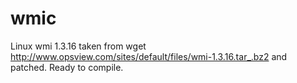 # wmic
Linux wmi 1.3.16 taken from wget http://www.opsview.com/sites/default/files/wmi-1.3.16.tar_.bz2  and patched. Ready to compile.
